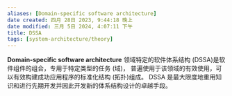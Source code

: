 ```yaml
---
aliases: [Domain-specific software architecture]
date created: 四月 28日 2023, 9:44:18 晚上
date modified: 三月 5日 2024, 4:07:11 下午
title: DSSA
tags: [system-architecture/theory]
---
```


**Domain-specific software architecture**
领域特定的软件体系结构 (DSSA)是软件组件的组合，专用于特定类型的任务 (域)，
普遍使用于该领域的有效使用，可以有效构建成功应用程序的标准化结构 (拓扑)组成。 DSSA 是最大限度地重用知识和进行先期开发并因此开发新的体系结构设计的卓越手段。